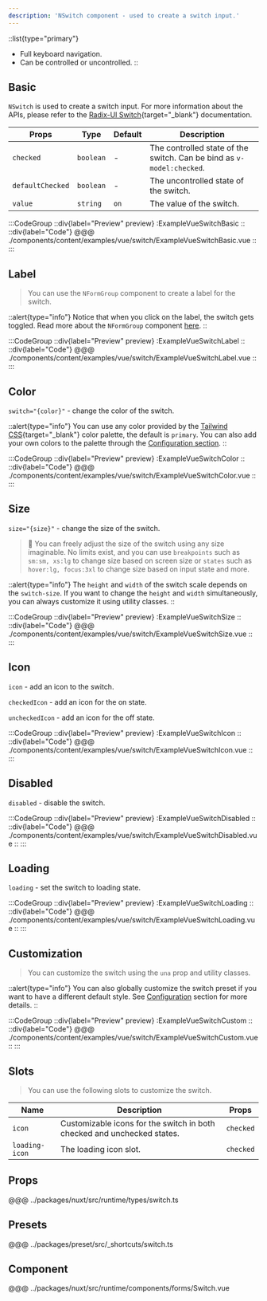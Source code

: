 ```yaml
---
description: 'NSwitch component - used to create a switch input.'
---
```


::list{type="primary"}
- Full keyboard navigation.
- Can be controlled or uncontrolled.
::

## Basic

`NSwitch` is used to create a switch input. For more information about the APIs, please refer to the [Radix-UI Switch](https://radix-ui.com/primitives/docs/switch){target="_blank"} documentation.

| Props            | Type      | Default | Description                                                           |
| ---------------- | --------- | ------- | --------------------------------------------------------------------- |
| `checked`        | `boolean` | -       | The controlled state of the switch. Can be bind as `v-model:checked`. |
| `defaultChecked` | `boolean` | -       | The uncontrolled state of the switch.                                 |
| `value`          | `string`  | `on`    | The value of the switch.                                              |

:::CodeGroup
::div{label="Preview" preview}
  :ExampleVueSwitchBasic
::
::div{label="Code"}
@@@ ./components/content/examples/vue/switch/ExampleVueSwitchBasic.vue
::
:::

## Label

> You can use the `NFormGroup` component to create a label for the switch.

::alert{type="info"}
  Notice that when you click on the label, the switch gets toggled. Read more about the `NFormGroup` component [here](form-group).
::

:::CodeGroup
::div{label="Preview" preview}
  :ExampleVueSwitchLabel
::
::div{label="Code"}
@@@ ./components/content/examples/vue/switch/ExampleVueSwitchLabel.vue
::
:::

## Color

`switch="{color}"` - change the color of the switch.

::alert{type="info"}
You can use any color provided by the [Tailwind CSS](https://tailwindcss.com/docs/customizing-colors){target="_blank"} color palette, the default is `primary`. You can also add your own colors to the palette through the [Configuration section](/#getting-started/configuration).
::

:::CodeGroup
::div{label="Preview" preview}
  :ExampleVueSwitchColor
::
::div{label="Code"}
@@@ ./components/content/examples/vue/switch/ExampleVueSwitchColor.vue
::
:::

## Size

`size="{size}"` - change the size of the switch.

> 🚀 You can freely adjust the size of the switch using any size imaginable. No limits exist, and you can use `breakpoints` such as `sm:sm, xs:lg` to change size based on screen size or `states` such as `hover:lg, focus:3xl` to change size based on input state and more.

::alert{type="info"}
The `height` and `width` of the switch scale depends on the `switch-size`. If you want to change the `height` and `width` simultaneously, you can always customize it using utility classes.
::

:::CodeGroup
::div{label="Preview" preview}
  :ExampleVueSwitchSize
::
::div{label="Code"}
@@@ ./components/content/examples/vue/switch/ExampleVueSwitchSize.vue
::
:::

## Icon

`icon` - add an icon to the switch.

`checkedIcon` - add an icon for the on state.

`uncheckedIcon` - add an icon for the off state.  

:::CodeGroup
::div{label="Preview" preview}
  :ExampleVueSwitchIcon
::
::div{label="Code"}
@@@ ./components/content/examples/vue/switch/ExampleVueSwitchIcon.vue
::
:::

## Disabled

`disabled` - disable the switch.

:::CodeGroup
::div{label="Preview" preview}
  :ExampleVueSwitchDisabled
::
::div{label="Code"}
@@@ ./components/content/examples/vue/switch/ExampleVueSwitchDisabled.vue
::
:::

## Loading

`loading` - set the switch to loading state.

:::CodeGroup
::div{label="Preview" preview}
  :ExampleVueSwitchLoading
::
::div{label="Code"}
@@@ ./components/content/examples/vue/switch/ExampleVueSwitchLoading.vue
::
:::

## Customization

> You can customize the switch using the `una` prop and utility classes.

::alert{type="info"}
  You can also globally customize the switch preset if you want to have a different default style. See [Configuration](/#getting-started/configuration) section for more details.
::

:::CodeGroup
::div{label="Preview" preview}
  :ExampleVueSwitchCustom
::
::div{label="Code"}
@@@ ./components/content/examples/vue/switch/ExampleVueSwitchCustom.vue
::
:::

## Slots

> You can use the following slots to customize the switch.

| Name           | Description                                                             | Props     |
| -------------- | ----------------------------------------------------------------------- | --------- |
| `icon`         | Customizable icons for the switch in both checked and unchecked states. | `checked` |
| `loading-icon` | The loading icon slot.                                                  | `checked` |

## Props
@@@ ../packages/nuxt/src/runtime/types/switch.ts

## Presets
@@@ ../packages/preset/src/_shortcuts/switch.ts

## Component
@@@ ../packages/nuxt/src/runtime/components/forms/Switch.vue
